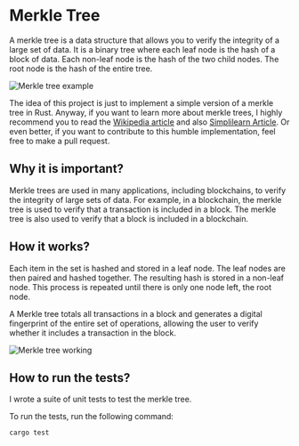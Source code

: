 # Merkle Tree

A merkle tree is a data structure that allows you to verify the integrity of a large set of data. It is a binary tree where each leaf node is the hash of a block of data. Each non-leaf node is the hash of the two child nodes. The root node is the hash of the entire tree.

![Merkle tree example](https://www.forex.academy/wp-content/uploads/2020/05/Merkle-Tree-FA.jpg)

The idea of this project is just to implement a simple version of a merkle tree in Rust. Anyway, if you want to learn more about merkle trees, I highly recommend you to read the [Wikipedia article](https://en.wikipedia.org/wiki/Merkle_tree) and also [Simplilearn Article](https://www.simplilearn.com/tutorials/blockchain-tutorial/merkle-tree-in-blockchain#:~:text=Merkle%20trees%2C%20also%20known%20as,data%20more%20efficiently%20and%20securely.). Or even better, if you want to contribute to this humble implementation, feel free to make a pull request.

## Why it is important?

Merkle trees are used in many applications, including blockchains, to verify the integrity of large sets of data. For example, in a blockchain, the merkle tree is used to verify that a transaction is included in a block. The merkle tree is also used to verify that a block is included in a blockchain.

## How it works?

Each item in the set is hashed and stored in a leaf node. The leaf nodes are then paired and hashed together. The resulting hash is stored in a non-leaf node. This process is repeated until there is only one node left, the root node.

A Merkle tree totals all transactions in a block and generates a digital fingerprint of the entire set of operations, allowing the user to verify whether it includes a transaction in the block.

![Merkle tree working](https://www.simplilearn.com/ice9/free_resources_article_thumb/Merkle_Tree_In_Blockchain_3.png)

## How to run the tests?

I wrote a suite of unit tests to test the merkle tree. 

To run the tests, run the following command:

```bash
cargo test
```